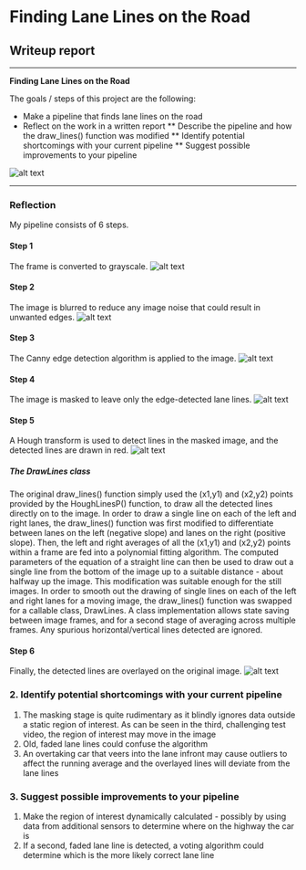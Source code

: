 # **Finding Lane Lines on the Road** 

## Writeup report

---

**Finding Lane Lines on the Road**

The goals / steps of this project are the following:
* Make a pipeline that finds lane lines on the road
* Reflect on the work in a written report
** Describe the pipeline and how the draw_lines() function was modified
** Identify potential shortcomings with your current pipeline
** Suggest possible improvements to your pipeline

[//]: # (Image References)

[image0]: ./test_images_output/0.jpg "Original"
[image1]: ./test_images_output/0.jpg "Grayscale"
[image2]: ./test_images_output/0.jpg "Gaussian"
[image3]: ./test_images_output/0.jpg "CannyEdge"
[image4]: ./test_images_output/0.jpg "Masked"
[image5]: ./test_images_output/0.jpg "Hough"
[image6]: ./test_images_output/0.jpg "Overlayed"

![alt text][image0]

---

### Reflection

My pipeline consists of 6 steps.

#### Step 1
The frame is converted to grayscale.
![alt text][image1]

#### Step 2
The image is blurred to reduce any image noise that could result in unwanted edges.
![alt text][image2]

#### Step 3
The Canny edge detection algorithm is applied to the image.
![alt text][image3]

#### Step 4
The image is masked to leave only the edge-detected lane lines.
![alt text][image4]

#### Step 5
A Hough transform is used to detect lines in the masked image, and the detected lines are drawn in red.
![alt text][image5]

##### The DrawLines class
The original draw_lines() function simply used the (x1,y1) and (x2,y2) points provided by the HoughLinesP() function, to draw all the detected lines directly on to the image. In order to draw a single line on each of the left and right lanes, the draw_lines() function was first modified to differentiate between lanes on the left (negative slope) and lanes on the right (positive slope). Then, the left and right averages of all the (x1,y1) and (x2,y2) points within a frame are fed into a polynomial fitting algorithm. The computed parameters of the equation of a straight line can then be used to draw out a single line from the bottom of the image up to a suitable distance - about halfway up the image. This modification was suitable enough for the still images. In order to smooth out the drawing of single lines on each of the left and right lanes for a moving image, the draw_lines() function was swapped for a callable class, DrawLines. A class implementation allows state saving between image frames, and for a second stage of averaging across multiple frames. Any spurious horizontal/vertical lines detected are ignored.

#### Step 6
Finally, the detected lines are overlayed on the original image.
![alt text][image6]

### 2. Identify potential shortcomings with your current pipeline

1. The masking stage is quite rudimentary as it blindly ignores data outside a static region of interest. As can be seen in the third, challenging test video, the region of interest may move in the image
2. Old, faded lane lines could confuse the algorithm
3. An overtaking car that veers into the lane infront may cause outliers to affect the running average and the overlayed lines will deviate from the lane lines

### 3. Suggest possible improvements to your pipeline

1. Make the region of interest dynamically calculated - possibly by using data from additional sensors to determine where on the highway the car is
2. If a second, faded lane line is detected, a voting algorithm could determine which is the more likely correct lane line
